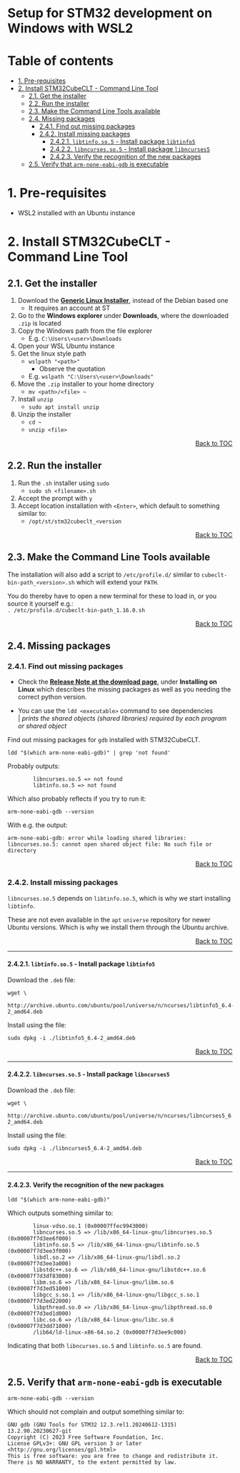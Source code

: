 <!-- Recommended: Use VSCode and the extension 'Markdown All in One' to edit -->

<!-- omit in toc -->
# Setup for STM32 development on Windows with WSL2

<!-- omit in toc -->
# Table of contents

- [1. Pre-requisites](#1-pre-requisites)
- [2. Install STM32CubeCLT - Command Line Tool](#2-install-stm32cubeclt---command-line-tool)
  - [2.1. Get the installer](#21-get-the-installer)
  - [2.2. Run the installer](#22-run-the-installer)
  - [2.3. Make the Command Line Tools available](#23-make-the-command-line-tools-available)
  - [2.4. Missing packages](#24-missing-packages)
    - [2.4.1. Find out missing packages](#241-find-out-missing-packages)
    - [2.4.2. Install missing packages](#242-install-missing-packages)
      - [2.4.2.1. `libtinfo.so.5` - Install package `libtinfo5`](#2421-libtinfoso5---install-package-libtinfo5)
      - [2.4.2.2. `libncurses.so.5` - Install package `libncurses5`](#2422-libncursesso5---install-package-libncurses5)
      - [2.4.2.3. Verify the recognition of the new packages](#2423-verify-the-recognition-of-the-new-packages)
  - [2.5. Verify that `arm-none-eabi-gdb` is executable](#25-verify-that-arm-none-eabi-gdb-is-executable)

# 1. Pre-requisites

- WSL2 installed with an Ubuntu instance

# 2. Install STM32CubeCLT - Command Line Tool

## 2.1. Get the installer

1. Download the [**Generic Linux Installer**](
https://www.st.com/en/development-tools/stm32cubeclt.html), instead of the
Debian based one
   - It requires an account at ST
2. Go to the **Windows explorer** under **Downloads**, where the downloaded
`.zip` is located
3. Copy the Windows path from the file explorer
   - E.g. `C:\Users\<user>\Downloads`
4. Open your WSL Ubuntu instance
5. Get the linux style path
   - `wslpath "<path>"`
       - Observe the quotation
   - E.g. `wslpath "C:\Users\<user>\Downloads"`
6. Move the `.zip` installer to your home directory
   - `mv <path>/<file> ~`
7. Install `unzip`
   - `sudo apt install unzip`
8. Unzip the installer
   - `cd ~`
   - `unzip <file>`

<div align="right">
  <a href="#table-of-contents">Back to TOC</a>
</div>

## 2.2. Run the installer

1. Run the `.sh` installer using `sudo`
   - `sudo sh <filename>.sh`
2. Accept the prompt with `y`
3. Accept location installation with `<Enter>`, which default to something
similar to:
   - `/opt/st/stm32cubeclt_<version`

<div align="right">
  <a href="#table-of-contents">Back to TOC</a>
</div>

## 2.3. Make the Command Line Tools available

The installation will also add a script to `/etc/profile.d/` similar to
`cubeclt-bin-path_<version>.sh` which will extend your `PATH`.

You do thereby have to open a new terminal for these to load in, or you source
it yourself e.g.:\
`. /etc/profile.d/cubeclt-bin-path_1.16.0.sh`

<div align="right">
  <a href="#table-of-contents">Back to TOC</a>
</div>

## 2.4. Missing packages

### 2.4.1. Find out missing packages

- Check the [**Release Note at the download page**](
https://developer.arm.com/downloads/-/arm-gnu-toolchain-downloads), under
**Installing on Linux** which describes the missing packages as well as you
needing the correct python version.

- You can use the `ldd <executable>` command to see dependencies\
| *prints the shared objects (shared libraries) required by each program or
shared object*

Find out missing packages for `gdb` installed with STM32CubeCLT.

`ldd "$(which arm-none-eabi-gdb)" | grep 'not found'`

Probably outputs:

```text
        libncurses.so.5 => not found
        libtinfo.so.5 => not found
```

Which also probably reflects if you try to run it:

```shell
arm-none-eabi-gdb --version
```

With e.g. the output:

```text
arm-none-eabi-gdb: error while loading shared libraries: libncurses.so.5: cannot open shared object file: No such file or directory
```

<div align="right">
  <a href="#table-of-contents">Back to TOC</a>
</div>

### 2.4.2. Install missing packages

`libncurses.so.5` depends on `libtinfo.so.5`, which is why we start installing `libtinfo`.

These are not even available in the `apt` `universe` repository for newer Ubuntu
versions. Which is why we install them through the Ubuntu archive.

<div align="right">
  <a href="#table-of-contents">Back to TOC</a>
</div>

---

#### 2.4.2.1. `libtinfo.so.5` - Install package `libtinfo5`

Download the `.deb` file:

```shell
wget \
    http://archive.ubuntu.com/ubuntu/pool/universe/n/ncurses/libtinfo5_6.4-2_amd64.deb
```

Install using the file:

```shell
sudo dpkg -i ./libtinfo5_6.4-2_amd64.deb
```

<div align="right">
  <a href="#table-of-contents">Back to TOC</a>
</div>

---

#### 2.4.2.2. `libncurses.so.5` - Install package `libncurses5`

Download the `.deb` file:

```shell
wget \
    http://archive.ubuntu.com/ubuntu/pool/universe/n/ncurses/libncurses5_6.4-2_amd64.deb
```

Install using the file:

```shell
sudo dpkg -i ./libncurses5_6.4-2_amd64.deb
```

<div align="right">
  <a href="#table-of-contents">Back to TOC</a>
</div>

---

#### 2.4.2.3. Verify the recognition of the new packages

```shell
ldd "$(which arm-none-eabi-gdb)"
```

Which outputs something similar to:

```text
        linux-vdso.so.1 (0x00007ffec9943000)
        libncurses.so.5 => /lib/x86_64-linux-gnu/libncurses.so.5 (0x00007f7d3ee6f000)
        libtinfo.so.5 => /lib/x86_64-linux-gnu/libtinfo.so.5 (0x00007f7d3ee3f000)
        libdl.so.2 => /lib/x86_64-linux-gnu/libdl.so.2 (0x00007f7d3ee3a000)
        libstdc++.so.6 => /lib/x86_64-linux-gnu/libstdc++.so.6 (0x00007f7d3df83000)
        libm.so.6 => /lib/x86_64-linux-gnu/libm.so.6 (0x00007f7d3ed51000)
        libgcc_s.so.1 => /lib/x86_64-linux-gnu/libgcc_s.so.1 (0x00007f7d3ed22000)
        libpthread.so.0 => /lib/x86_64-linux-gnu/libpthread.so.0 (0x00007f7d3ed1d000)
        libc.so.6 => /lib/x86_64-linux-gnu/libc.so.6 (0x00007f7d3dd71000)
        /lib64/ld-linux-x86-64.so.2 (0x00007f7d3ee9c000)
```

Indicating that both `libncurses.so.5` and `libtinfo.so.5` are found.

<div align="right">
  <a href="#table-of-contents">Back to TOC</a>
</div>

## 2.5. Verify that `arm-none-eabi-gdb` is executable

```shell
arm-none-eabi-gdb --version
```

Which should not complain and output something similar to:

```text
GNU gdb (GNU Tools for STM32 12.3.rel1.20240612-1315) 13.2.90.20230627-git
Copyright (C) 2023 Free Software Foundation, Inc.
License GPLv3+: GNU GPL version 3 or later <http://gnu.org/licenses/gpl.html>
This is free software: you are free to change and redistribute it.
There is NO WARRANTY, to the extent permitted by law.
```
